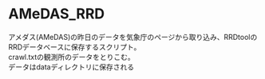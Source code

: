 # AMeDAS_RRD

アメダス(AMeDAS)の昨日のデータを気象庁のページから取り込み、RRDtoolのRRDデータベースに保存するスクリプト。  
crawl.txtの観測所のデータをとりこむ。  
データはdataディレクトリに保存される
